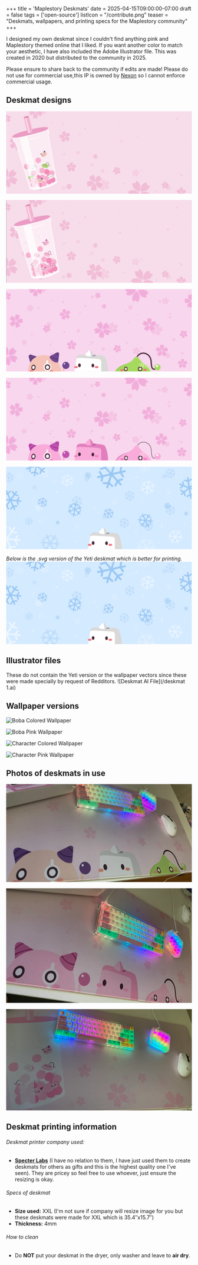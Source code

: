 +++
title = 'Maplestory Deskmats'
date = 2025-04-15T09:00:00-07:00
draft = false
tags = ['open-source']
listIcon = "/contribute.png"
teaser = "Deskmats, wallpapers, and printing specs for the Maplestory community"
+++

I designed my own deskmat since I couldn't find anything pink and Maplestory themed online that I liked. If you want another color to match your aesthetic, I have also included the Adobe Illustrator file. This was created in 2020 but distributed to the community in 2025.


Please ensure to share back to the community if edits are made! Please do not use for commercial use,this IP is owned by [Nexon](https://www.nexon.com/main/en) so I cannot enforce commercial usage.



## Deskmat designs
![Boba Colored](/assets/BobaColored.png)

![Boba Pink](/assets/BobaPink.png)

![Character Colored](/assets/Charactercolored.png)

![Character Pink](/assets/CharacterPink.png)

![Blue Yeti](/assets/BlueYeti.png)

*Below is the .svg version of the Yeti deskmat which is better for printing.*
![Blue Yeti SVG](/assets/BlueYeti.svg)

## Illustrator files
These do not contain the Yeti version or the wallpaper vectors since these were made specially by request of Redditors.
![Deskmat AI File](/deskmat 1.ai)

## Wallpaper versions
![Boba Colored Wallpaper](/BobaColoredWallpaper.png)

![Boba Pink Wallpaper](/BobapinkWallpaper.png)

![Character Colored Wallpaper](/CharaterColoredWallpaper.png)

![Character Pink Wallpaper](/CharaterPinkWallpaper.png)

## Photos of deskmats in use
![Deskmat Photo 1](/assets/Deskmatphoto1.png)

![Deskmat Photo 3](/assets/Deskmatphoto3.png)

![Deskmat Photo 2](/assets/Deskmatphoto2.png)

## Deskmat printing information
###### Deskmat printer company used:
- [**Specter Labs**](https://specterlabs.co/collections/custom-mousepads/products/xxl-large-custom-mouse-pad) (I have no relation to them, I have just used them to create deskmats for others as gifts and this is the highest quality one I've seen). They are pricey so feel free to use whoever, just ensure the resizing is okay.

###### Specs of deskmat
- **Size used:** XXL (I'm not sure if company will resize image for you but these deskmats were made for XXL which is 35.4″x15.7″) 
- **Thickness:** 4mm

###### How to clean
- Do **NOT** put your deskmat in the dryer, only washer and leave to **air dry**.